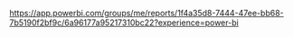 https://app.powerbi.com/groups/me/reports/1f4a35d8-7444-47ee-bb68-7b5190f2bf9c/6a96177a95217310bc22?experience=power-bi
